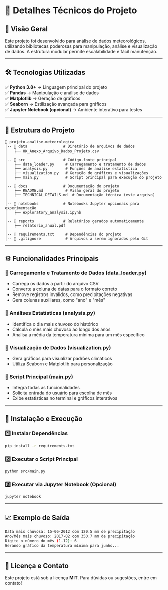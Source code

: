 # 📘 Detalhes Técnicos do Projeto

## 📌 Visão Geral
Este projeto foi desenvolvido para análise de dados meteorológicos, utilizando bibliotecas poderosas para manipulação, análise e visualização de dados. A estrutura modular permite escalabilidade e fácil manutenção.

---

## 🛠 Tecnologias Utilizadas

✅ **Python 3.8+** → Linguagem principal do projeto  
✅ **Pandas** → Manipulação e análise de dados  
✅ **Matplotlib** → Geração de gráficos  
✅ **Seaborn** → Estilização avançada para gráficos  
✅ **Jupyter Notebook (opcional)** → Ambiente interativo para testes  

---

## 📂 Estrutura do Projeto

```
📂 projeto-analise-meteorologica
│-- 📂 data                # Diretório de arquivos de dados
│   ├── OK_Anexo_Arquivo_Dados_Projeto.csv
│
│-- 📂 src                 # Código-fonte principal
│   ├── data_loader.py     # Carregamento e tratamento de dados
│   ├── analysis.py        # Funções de análise estatística
│   ├── visualization.py   # Geração de gráficos e visualizações
│   ├── main.py            # Script principal para execução do projeto
│
│-- 📂 docs                # Documentação do projeto
│   ├── README.md          # Visão geral do projeto
│   ├── TECHNICAL_DETAILS.md  # Documentação técnica (este arquivo)
│
│-- 📂 notebooks           # Notebooks Jupyter opcionais para experimentação
│   ├── exploratory_analysis.ipynb
│
│-- 📂 reports             # Relatórios gerados automaticamente
│   ├── relatorio_anual.pdf
│
│-- 📄 requirements.txt     # Dependências do projeto
│-- 📄 .gitignore           # Arquivos a serem ignorados pelo Git
```

---

## ⚙️ Funcionalidades Principais

### 🔹 Carregamento e Tratamento de Dados (**data_loader.py**)
- Carrega os dados a partir do arquivo CSV
- Converte a coluna de datas para o formato correto
- Remove registros inválidos, como precipitações negativas
- Gera colunas auxiliares, como "ano" e "mês"

### 🔹 Análises Estatísticas (**analysis.py**)
- Identifica o dia mais chuvoso do histórico
- Calcula o mês mais chuvoso ao longo dos anos
- Analisa a média da temperatura mínima para um mês específico

### 🔹 Visualização de Dados (**visualization.py**)
- Gera gráficos para visualizar padrões climáticos
- Utiliza Seaborn e Matplotlib para personalização

### 🔹 Script Principal (**main.py**)
- Integra todas as funcionalidades
- Solicita entrada do usuário para escolha de mês
- Exibe estatísticas no terminal e gráficos interativos

---

## 🚀 Instalação e Execução

### 1️⃣ **Instalar Dependências**
```bash
pip install -r requirements.txt
```

### 2️⃣ **Executar o Script Principal**
```bash
python src/main.py
```

### 3️⃣ **Executar via Jupyter Notebook (Opcional)**
```bash
jupyter notebook
```

---

## 📈 Exemplo de Saída

```bash
Data mais chuvosa: 15-06-2012 com 120.5 mm de precipitação
Ano/Mês mais chuvoso: 2017-02 com 350.7 mm de precipitação
Digite o número do mês (1-12): 6
Gerando gráfico da temperatura mínima para junho...
```

---

## 📄 Licença e Contato

Este projeto está sob a licença **MIT**. Para dúvidas ou sugestões, entre em contato!  
